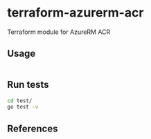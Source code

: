 # terraform-azurerm-acr

Terraform module for AzureRM ACR

## Usage

```hcl:examples/basic/main.tf
```

<!-- BEGINNING OF PRE-COMMIT-TERRAFORM DOCS HOOK -->
<!-- END OF PRE-COMMIT-TERRAFORM DOCS HOOK -->
## Run tests

```bash
cd test/
go test -v
```

## References
